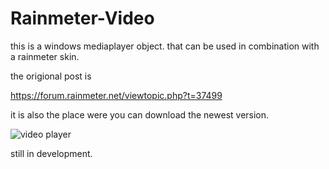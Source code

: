 # Rainmeter-Video

this is a windows mediaplayer object. that can be used in combination with a rainmeter skin.

the origional post is

https://forum.rainmeter.net/viewtopic.php?t=37499

it is also the place were you can download the newest version.

![video player](https://user-images.githubusercontent.com/46109964/160327472-e0c4fd6b-09ff-4a5b-99e5-57725feb4a80.png)


still in development.
